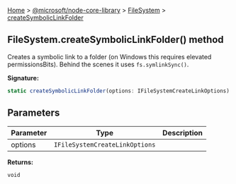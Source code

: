 [Home](./index) &gt; [@microsoft/node-core-library](./node-core-library.md) &gt; [FileSystem](./node-core-library.filesystem.md) &gt; [createSymbolicLinkFolder](./node-core-library.filesystem.createsymboliclinkfolder.md)

## FileSystem.createSymbolicLinkFolder() method

Creates a symbolic link to a folder (on Windows this requires elevated permissionsBits). Behind the scenes it uses `fs.symlinkSync()`<!-- -->.

<b>Signature:</b>

```typescript
static createSymbolicLinkFolder(options: IFileSystemCreateLinkOptions): void;
```

## Parameters

|  Parameter | Type | Description |
|  --- | --- | --- |
|  options | `IFileSystemCreateLinkOptions` |  |

<b>Returns:</b>

`void`

